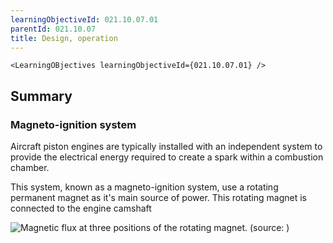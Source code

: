 ```yaml
---
learningObjectiveId: 021.10.07.01
parentId: 021.10.07
title: Design, operation
---
```


```tsx eval
<LearningOBjectives learningObjectiveId={021.10.07.01} />
```

## Summary

### Magneto-ignition system

Aircraft piston engines are typically installed with an independent system to
provide the electrical energy required to create a spark within a combustion
chamber.

This system, known as a magneto-ignition system, use a rotating permanent magnet
as it's main source of power. This rotating magnet is connected to the engine
camshaft

![Magnetic flux at three positions of the rotating magnet. (source: )](/images/021.10.07.01-1)
